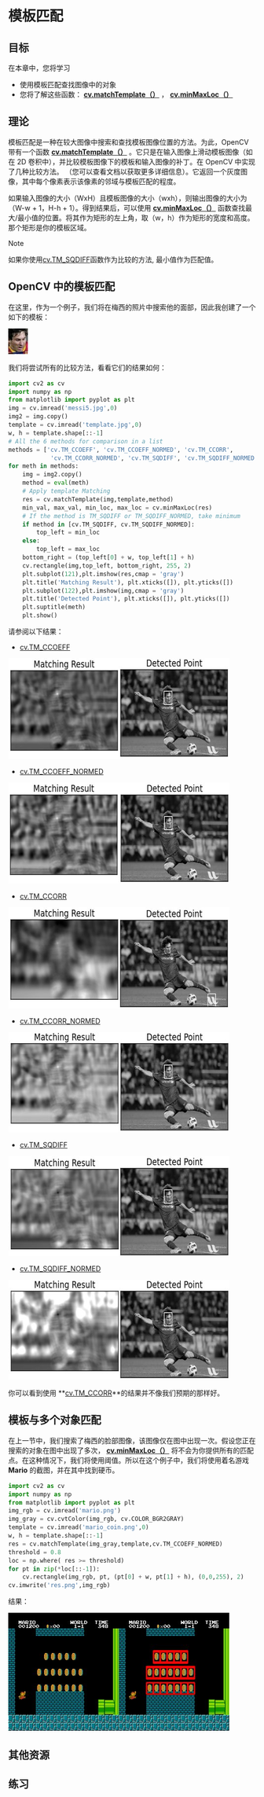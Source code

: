 # 模板匹配

## 目标

在本章中，您将学习

*   使用模板匹配查找图像中的对象
*   您将了解这些函数： **[cv.matchTemplate（）](../../df/dfb/group__imgproc__object.html#ga586ebfb0a7fb604b35a23d85391329be "Compares a template against overlapped image regions. ")** ， **[cv.minMaxLoc（）](../../d2/de8/group__core__array.html#gab473bf2eb6d14ff97e89b355dac20707 "Finds the global minimum and maximum in an array. ")**

## 理论

模板匹配是一种在较大图像中搜索和查找模板图像位置的方法。为此，OpenCV 带有一个函数 **[cv.matchTemplate（）](../../df/dfb/group__imgproc__object.html#ga586ebfb0a7fb604b35a23d85391329be "Compares a template against overlapped image regions. ")** 。它只是在输入图像上滑动模板图像（如在 2D 卷积中），并比较模板图像下的模板和输入图像的补丁。在 OpenCV 中实现了几种比较方法。 （您可以查看文档以获取更多详细信息）。它返回一个灰度图像，其中每个像素表示该像素的邻域与模板匹配的程度。

如果输入图像的大小（WxH）且模板图像的大小（wxh），则输出图像的大小为（W-w + 1，H-h + 1）。得到结果后，可以使用 **[cv.minMaxLoc（）](../../d2/de8/group__core__array.html#gab473bf2eb6d14ff97e89b355dac20707 "Finds the global minimum and maximum in an array. ")** 函数查找最大/最小值的位置。将其作为矩形的左上角，取（w，h）作为矩形的宽度和高度。那个矩形是你的模板区域。

Note

如果你使用[cv.TM_SQDIFF](../../df/dfb/group__imgproc__object.html#gga3a7850640f1fe1f58fe91a2d7583695dab65c042ed62c9e9e095a1e7e41fe2773 " ")函数作为比较的方法, 最小值作为匹配值。

## OpenCV 中的模板匹配

在这里，作为一个例子，我们将在梅西的照片中搜索他的面部，因此我创建了一个如下的模板：

![messi_face.jpg](img/Image_match_messi_face.jpg)

我们将尝试所有的比较方法，看看它们的结果如何：

```python
import cv2 as cv
import numpy as np
from matplotlib import pyplot as plt
img = cv.imread('messi5.jpg',0)
img2 = img.copy()
template = cv.imread('template.jpg',0)
w, h = template.shape[::-1]
# All the 6 methods for comparison in a list
methods = ['cv.TM_CCOEFF', 'cv.TM_CCOEFF_NORMED', 'cv.TM_CCORR',
            'cv.TM_CCORR_NORMED', 'cv.TM_SQDIFF', 'cv.TM_SQDIFF_NORMED']
for meth in methods:
    img = img2.copy()
    method = eval(meth)
    # Apply template Matching
    res = cv.matchTemplate(img,template,method)
    min_val, max_val, min_loc, max_loc = cv.minMaxLoc(res)
    # If the method is TM_SQDIFF or TM_SQDIFF_NORMED, take minimum
    if method in [cv.TM_SQDIFF, cv.TM_SQDIFF_NORMED]:
        top_left = min_loc
    else:
        top_left = max_loc
    bottom_right = (top_left[0] + w, top_left[1] + h)
    cv.rectangle(img,top_left, bottom_right, 255, 2)
    plt.subplot(121),plt.imshow(res,cmap = 'gray')
    plt.title('Matching Result'), plt.xticks([]), plt.yticks([])
    plt.subplot(122),plt.imshow(img,cmap = 'gray')
    plt.title('Detected Point'), plt.xticks([]), plt.yticks([])
    plt.suptitle(meth)
    plt.show()
```

请参阅以下结果：

*   [cv.TM_CCOEFF](../../df/dfb/group__imgproc__object.html#gga3a7850640f1fe1f58fe91a2d7583695dac5babb7dfda59544e3e31ea928f8cb16)

![template_ccoeff_1.jpg](img/Image_match_template_ccoeff_1.jpg)

*   [cv.TM_CCOEFF_NORMED](../../df/dfb/group__imgproc__object.html#gga3a7850640f1fe1f58fe91a2d7583695dac6677e2af5e0fae82cc5339bfaef5038 " ")

![template_ccoeffn_2.jpg](img/Image_match_template_ccoeffn_2.jpg)

*   [cv.TM_CCORR](../../df/dfb/group__imgproc__object.html#gga3a7850640f1fe1f58fe91a2d7583695da5be00b45a4d99b5e42625b4400bfde65 " ")

![template_ccorr_3.jpg](img/Image_match_template_ccorr_3.jpg)

*   [cv.TM_CCORR_NORMED](../../df/dfb/group__imgproc__object.html#gga3a7850640f1fe1f58fe91a2d7583695daf9c3ab9296f597ea71f056399a5831da " ")

![template_ccorrn_4.jpg](img/Image_match_template_ccorrn_4.jpg)

*   [cv.TM_SQDIFF](../../df/dfb/group__imgproc__object.html#gga3a7850640f1fe1f58fe91a2d7583695dab65c042ed62c9e9e095a1e7e41fe2773 " ")

![template_sqdiff_5.jpg](img/Image_match_template_sqdiff_5.jpg)

*   [cv.TM_SQDIFF_NORMED](../../df/dfb/group__imgproc__object.html#gga3a7850640f1fe1f58fe91a2d7583695da5382c8f9df87e87cf1e9f9927dc3bc31 " ")

![template_sqdiffn_6.jpg](img/Image_match_template_sqdiffn_6.jpg)

你可以看到使用 **[cv.TM_CCORR](../../df/dfb/group__imgproc__object.html#gga3a7850640f1fe1f58fe91a2d7583695da5be00b45a4d99b5e42625b4400bfde65 " ")**的结果并不像我们预期的那样好。

## 模板与多个对象匹配

在上一节中，我们搜索了梅西的脸部图像，该图像仅在图中出现一次。假设您正在搜索的对象在图中出现了多次， **[cv.minMaxLoc（）](../../d2/de8/group__core__array.html#gab473bf2eb6d14ff97e89b355dac20707 "Finds the global minimum and maximum in an array. ")** 将不会为你提供所有的匹配点。在这种情况下，我们将使用阈值。所以在这个例子中，我们将使用着名游戏 **Mario** 的截图，并在其中找到硬币。

```python
import cv2 as cv
import numpy as np
from matplotlib import pyplot as plt
img_rgb = cv.imread('mario.png')
img_gray = cv.cvtColor(img_rgb, cv.COLOR_BGR2GRAY)
template = cv.imread('mario_coin.png',0)
w, h = template.shape[::-1]
res = cv.matchTemplate(img_gray,template,cv.TM_CCOEFF_NORMED)
threshold = 0.8
loc = np.where( res >= threshold)
for pt in zip(*loc[::-1]):
    cv.rectangle(img_rgb, pt, (pt[0] + w, pt[1] + h), (0,0,255), 2)
cv.imwrite('res.png',img_rgb)
```

结果：

![res_mario.jpg](img/Image_match_res_mario.jpg)

## 其他资源

## 练习
